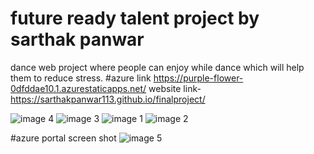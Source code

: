 # future ready talent project by sarthak panwar
dance web project where people can enjoy while dance which will help them to reduce stress.
#azure link https://purple-flower-0dfddae10.1.azurestaticapps.net/
website link- https://sarthakpanwar113.github.io/finalproject/

![image 4](https://user-images.githubusercontent.com/92731861/180656604-dd45100a-765f-44b1-86fa-f1fc92d4b988.jpg)
![image 3](https://user-images.githubusercontent.com/92731861/180656608-4cc32999-b9e3-4563-a9af-fb36f9928e38.jpg)
![image 1](https://user-images.githubusercontent.com/92731861/180656609-3d8bfd8f-1b1e-4850-ab35-f48f01219c82.jpg)
![image 2](https://user-images.githubusercontent.com/92731861/180656610-feecd950-4077-4413-9da7-c0fc9a0434c0.jpg)


#azure portal screen shot
![image 5](https://user-images.githubusercontent.com/92731861/180656792-e8068cc3-a37d-4337-b2a1-7e8a086e259d.jpg)
